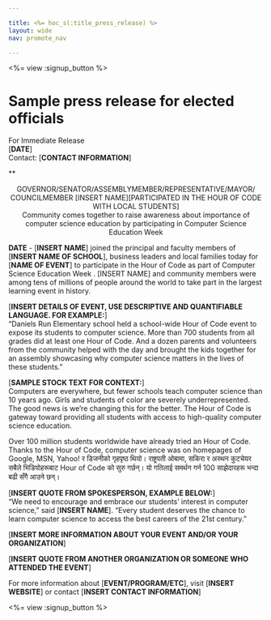 ```yaml
---

title: <%= hoc_s(:title_press_release) %>
layout: wide
nav: promote_nav

---
```


<%= view :signup_button %>

# Sample press release for elected officials

For Immediate Release  
[**DATE**]  
Contact: [**CONTACT INFORMATION**]  
  


**

<center>
  GOVERNOR/SENATOR/ASSEMBLYMEMBER/REPRESENTATIVE/MAYOR/ COUNCILMEMBER [INSERT NAME][PARTICIPATED IN THE HOUR OF CODE WITH LOCAL STUDENTS]</strong><br /> Community comes together to raise awareness about importance of computer science education by participating in Computer Science Education Week
</center>

  
  
</p> 

**DATE** - [**INSERT NAME**] joined the principal and faculty members of [**INSERT NAME OF SCHOOL**], business leaders and local families today for [**NAME OF EVENT**] to participate in the Hour of Code as part of Computer Science Education Week . [INSERT NAME] and community members were among tens of millions of people around the world to take part in the largest learning event in history.

[**INSERT DETAILS OF EVENT, USE DESCRIPTIVE AND QUANTIFIABLE LANGUAGE. FOR EXAMPLE:**]  
“Daniels Run Elementary school held a school-wide Hour of Code event to expose its students to computer science. More than 700 students from all grades did at least one Hour of Code. And a dozen parents and volunteers from the community helped with the day and brought the kids together for an assembly showcasing why computer science matters in the lives of these students.”

[**SAMPLE STOCK TEXT FOR CONTEXT:**]  
Computers are everywhere, but fewer schools teach computer science than 10 years ago. Girls and students of color are severely underrepresented. The good news is we’re changing this for the better. The Hour of Code is gateway toward providing all students with access to high-quality computer science education.

Over 100 million students worldwide have already tried an Hour of Code. Thanks to the Hour of Code, computer science was on homepages of Google, MSN, Yahoo! र डिजनीको गृहपृष्ठ थियो। राष्ट्रपती ओबामा, सकिरा र अस्थन कुटचेयर सबैले भिडियोहरूबाट Hour of Code को सुरु गर्छन्। यो गतिलाई समर्थन गर्न 100 साझेदारहरू भन्दा बढी सँगै आउने छन्।

[**INSERT QUOTE FROM SPOKESPERSON, EXAMPLE BELOW:**]  
“We need to encourage and embrace our students’ interest in computer science,” said [**INSERT NAME**]. “Every student deserves the chance to learn computer science to access the best careers of the 21st century.”

[**INSERT MORE INFORMATION ABOUT YOUR EVENT AND/OR YOUR ORGANIZATION**]

[**INSERT QUOTE FROM ANOTHER ORGANIZATION OR SOMEONE WHO ATTENDED THE EVENT**]

For more information about [**EVENT/PROGRAM/ETC**], visit [**INSERT WEBSITE**] or contact [**INSERT CONTACT INFORMATION**]

  
  


<%= view :signup_button %>